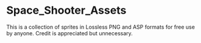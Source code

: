# Space_Shooter_Assets
This is a collection of sprites in Lossless PNG and ASP formats for free use by anyone. 
Credit is appreciated but unnecessary.
